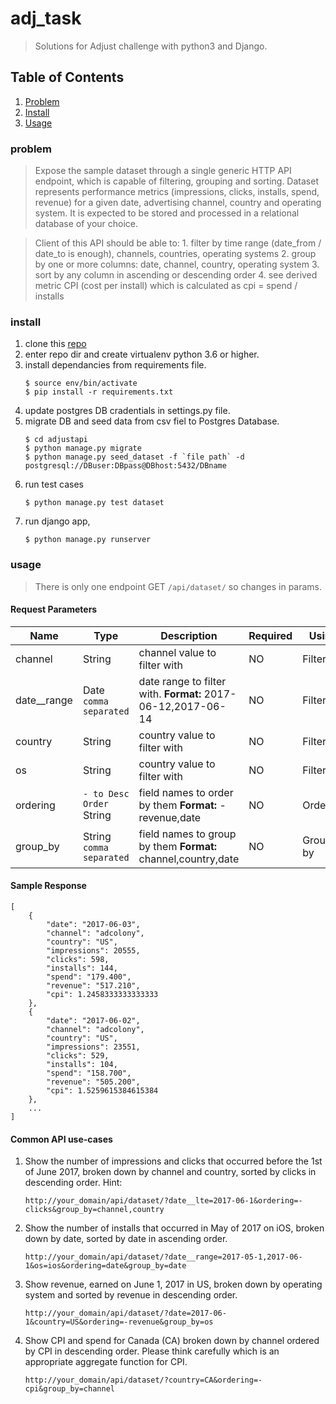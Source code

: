 # adj_task

>Solutions for Adjust challenge with python3 and Django.

## Table of Contents

1. [Problem](#problem)
2. [Install](#install)
3. [Usage](#usage)


### problem
> Expose the sample dataset through a single generic HTTP API endpoint, which is capable of filtering, grouping and sorting. Dataset represents performance metrics (impressions, clicks, installs, spend, revenue) for a given date, advertising channel, country and operating system. It is expected to be stored and processed in a relational database of your choice.

> Client of this API should be able to:
    1. filter by time range (date_from / date_to is enough), channels, countries, operating systems
    2. group by one or more columns: date, channel, country, operating system
    3. sort by any column in ascending or descending order
    4. see derived metric CPI (cost per install) which is calculated as cpi = spend / installs

### install
1. clone this [repo](https://github.com/esabermousa/adj_task)
2. enter repo dir and create virtualenv python 3.6 or higher.
3. install dependancies from requirements file.
    ``` 
    $ source env/bin/activate
    $ pip install -r requirements.txt
    ```
4. update postgres DB cradentials in settings.py file.
5. migrate DB and seed data from csv fiel to Postgres Database.
    ```
    $ cd adjustapi
    $ python manage.py migrate
    $ python manage.py seed_dataset -f `file path` -d postgresql://DBuser:DBpass@DBhost:5432/DBname
    ```
6. run test cases
    ```
    $ python manage.py test dataset
    ```
7. run django app,
    ```
    $ python manage.py runserver
    ```

### usage
> There is only one endpoint GET `/api/dataset/` so changes in params.

#### Request Parameters

Name | Type | Description | Required | Using
---- | ---- | ----------- | -------- | ------------------------
channel | String | channel value to filter with | NO | Filter by
date__range | Date `comma separated` | date range to filter with. **Format:** 2017-06-12,2017-06-14 | NO | Filter by
country | String | country value to filter with  | NO | Filter by
os | String | country value to filter with | NO | Filter by
ordering | `- to Desc Order` String | field names to order by them **Format:** -revenue,date | NO | Ordering
group_by | String `comma separated` | field names to group by them **Format:** channel,country,date | NO | Group by

#### Sample Response
```
[
    {
        "date": "2017-06-03",
        "channel": "adcolony",
        "country": "US",
        "impressions": 20555,
        "clicks": 598,
        "installs": 144,
        "spend": "179.400",
        "revenue": "517.210",
        "cpi": 1.2458333333333333
    },
    {
        "date": "2017-06-02",
        "channel": "adcolony",
        "country": "US",
        "impressions": 23551,
        "clicks": 529,
        "installs": 104,
        "spend": "158.700",
        "revenue": "505.200",
        "cpi": 1.5259615384615384
    },
    ...
]
```
#### Common API use-cases

1. Show the number of impressions and clicks that occurred before the 1st of June 2017, broken down by channel and country, sorted by clicks in descending order. Hint:
    ```
    http://your_domain/api/dataset/?date__lte=2017-06-1&ordering=-clicks&group_by=channel,country

    ```

2. Show the number of installs that occurred in May of 2017 on iOS, broken down by date, sorted by date in ascending order.
    ```
    http://your_domain/api/dataset/?date__range=2017-05-1,2017-06-1&os=ios&ordering=date&group_by=date
    ```

3. Show revenue, earned on June 1, 2017 in US, broken down by operating system and sorted by revenue in descending order.
    ```
    http://your_domain/api/dataset/?date=2017-06-1&country=US&ordering=-revenue&group_by=os

    ```

4. Show CPI and spend for Canada (CA) broken down by channel ordered by CPI in descending order. Please think carefully which is an appropriate aggregate function for CPI.
    ```
    http://your_domain/api/dataset/?country=CA&ordering=-cpi&group_by=channel

    ```